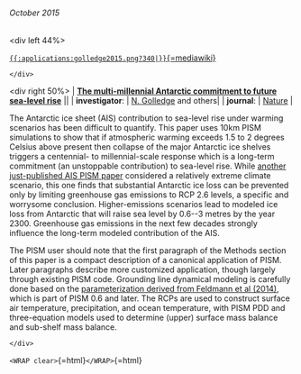 ###### October 2015

\<div left 44%\>

[`{{:applications:golledge2015.png?340|}}`{=mediawiki}](http://www.nature.com/nature/journal/v526/n7573/full/nature15706.html)

```{=html}
</div>
```
\<div right 50%\> \| **[The multi-millennial Antarctic commitment to
future sea-level
rise](http://www.nature.com/nature/journal/v526/n7573/full/nature15706.html)**
\|\| \| **investigator**: \| [N.
Golledge](http://www.victoria.ac.nz/antarctic/about/staff/nick-golledge)
and others\| \| **journal**: \|
[Nature](http://www.nature.com/nature) \|

The Antarctic ice sheet (AIS) contribution to sea-level rise under
warming scenarios has been difficult to quantify. This paper uses 10km
PISM simulations to show that if atmospheric warming exceeds 1.5 to 2
degrees Celsius above present then collapse of the major Antarctic ice
shelves triggers a centennial- to millennial-scale response which is a
long-term commitment (an unstoppable contribution) to sea-level rise.
While [another just-published AIS PISM
paper](http://dx.doi.org/10.1126/sciadv.1500589) considered a
relatively extreme climate scenario, this one finds that substantial
Antarctic ice loss can be prevented only by limiting greenhouse gas
emissions to RCP 2.6 levels, a specific and worrysome conclusion.
Higher-emissions scenarios lead to modeled ice loss from Antarctic that
will raise sea level by 0.6--3 metres by the year 2300. Greenhouse gas
emissions in the next few decades strongly influence the long-term
modeled contribution of the AIS.

The PISM user should note that the first paragraph of the Methods
section of this paper is a compact description of a canonical
application of PISM. Later paragraphs describe more customized
application, though largely through existing PISM code. Grounding line
dynamical modeling is carefully done based on the [parameterization
derived from Feldmann et al
(2014)](http://dx.doi.org/10.3189/2014JoG13J093), which is
part of PISM 0.6 and later. The RCPs are used to construct surface air
temperature, precipitation, and ocean temperature, with PISM PDD and
three-equation models used to determine (upper) surface mass balance and
sub-shelf mass balance.

```{=html}
</div>
```
`<WRAP clear>`{=html}`</WRAP>`{=html}

